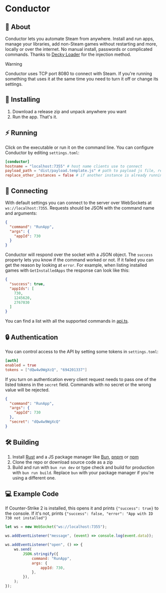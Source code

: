 # Conductor

## 📘 About

Conductor lets you automate Steam from anywhere. Install and run apps, manage your libraries, add non-Steam games
without restarting and more, locally or over the internet. No manual install, passwords or complicated commands. Thanks
to [Decky Loader](https://github.com/SteamDeckHomebrew/decky-loader) for the injection method.

> [!WARNING]
> Conductor uses TCP port 8080 to connect with Steam. If you're running something that uses it at the same time you need
> to turn it off or change its settings.

## 💽 Installing

1. Download a release zip and unpack anywhere you want
2. Run the app. That's it.

## ⚡ Running

Click on the executable or run it on the command line. You can configure Conductor by editing `settings.toml`:

```toml
[conductor]
hostname = "localhost:7355" # host name clients use to connect
payload_path = "dist/payload.template.js" # path to payload js file, relative to the executable
replace_other_instances = false # if another instance is already running kill it
```

## 🔗 Connecting

With default settings you can connect to the server over WebSockets at `ws://localhost:7355`. Requests should be JSON
with the command name and arguments:

```json
{
  "command": "RunApp",
  "args": {
    "appId": 730
  }
}
```

Conductor will respond over the socket with a JSON object. The `success` property lets you know if the command worked or
not. If it failed you can get the reason by looking at `error`. For example, when listing installed games with
`GetInstalledApps` the response can look like this:

```json
{
  "success": true,
  "appIds": [
    730,
    1245620,
    2767030
  ]
}
```

You can find a list with all the supported commands in [api.ts](src/js/api.ts).

## 🔒 Authentication

You can control access to the API by setting some tokens in `settings.toml`:

```toml
[auth]
enabled = true
tokens = ["dQw4w9WgXcQ", "694201337"]
```

If you turn on authentication every client request needs to pass one of the listed tokens in the `secret` field.
Commands with no secret or the wrong value will be rejected.

```json
{
  "command": "RunApp",
  "args": {
    "appId": 730
  },
  "secret": "dQw4w9WgXcQ"
}
```

## 🛠️ Building

1. Install [Rust](https://www.rust-lang.org/tools/install) and a JS package manager
   like [Bun](https://bun.sh), [pnpm](https://pnpm.io) or [npm](https://nodejs.org)
2. Clone the repo or download source code as a zip
3. Build and run with `bun run dev` or type check and build for production with `bun run build`. Replace `bun` with your
   package manager if you're using a different one.

## 💻 Example Code

If Counter-Strike 2 is installed, this opens it and prints `{"success": true}` to the
console. If it's not, prints `{"success": false, "error": "App with ID 730 not installed"}`

```javascript
let ws = new WebSocket("ws://localhost:7355");

ws.addEventListener("message", (event) => console.log(event.data));

ws.addEventListener("open", () => {
    ws.send(
        JSON.stringify({
            command: "RunApp",
            args: {
                appId: 730,
            },
        }),
    );
});
```
